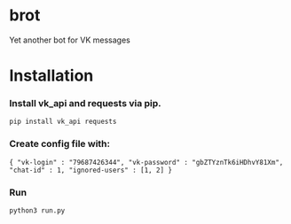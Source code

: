 # brot
Yet another bot for VK messages
# Installation
### Install vk_api and requests via pip.
`pip install vk_api requests`
### Create config file with:
`{
  "vk-login" : "79687426344",
  "vk-password" : "gbZTYznTk6iHDhvY81Xm",
  "chat-id" : 1,
  "ignored-users" : [1, 2]
}
`
### Run
`python3 run.py`
